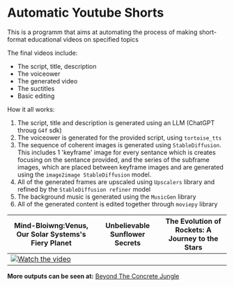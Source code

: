 # Automatic Youtube Shorts

This is a programm that aims at automating the process of making short-format educational videos on specified topics

The final videos include:
+ The script, title, description
+ The voiceower
+ The generated video
+ The suctitles
+ Basic editing


How it all works:

1) The script, title and description is generated using an LLM (ChatGPT throug `G4f` sdk)
2) The voiceower is generated for the provided script, using `tortoise_tts` 
3) The sequence of coherent images is generated using `StableDiffusion`. This includes 1 'keyframe' image for every sentance which is creates
focusing on the sentance provided, and the series of the subframe images, which are placed between keyframe images and are generated using
the `image2image StableDiffusion` model.
4) All of the generated frames are upscaled using `Upscalers` library and refined by the `StableDiffusion refiner` model
5) The background music is generated using the `MusicGen` library
6) All of the generated content is edited together through `moviepy` library



| Mind-Bloiwng:Venus, Our Solar Systems's Fiery Planet | Unbelievable Sunflower Secrets | The Evolution of Rockets: A Journey to the Stars |
|---|---|---|
|[![Watch the video](https://img.youtube.com/vi/shorts/w3cy2ym1v4Q.jpg)](https://www.youtube.com/shorts/w3cy2ym1v4Q)|||



**More outputs can be seen at:**
[Beyond The Concrete Jungle](https://www.youtube.com/@BeyondTheConcreteJungle)
